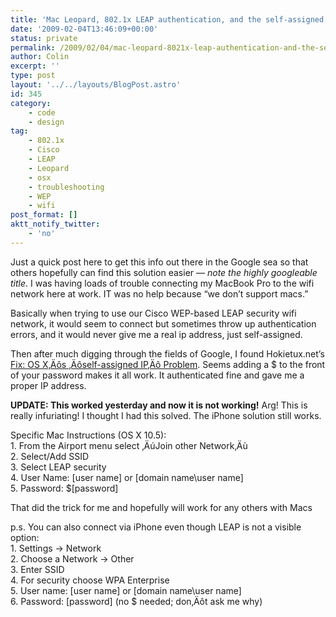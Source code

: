 ```yaml
---
title: 'Mac Leopard, 802.1x LEAP authentication, and the self-assigned address problem'
date: '2009-02-04T13:46:09+00:00'
status: private
permalink: /2009/02/04/mac-leopard-8021x-leap-authentication-and-the-self-assigned-address-problem
author: Colin
excerpt: ''
type: post
layout: '../../layouts/BlogPost.astro'
id: 345
category:
    - code
    - design
tag:
    - 802.1x
    - Cisco
    - LEAP
    - Leopard
    - osx
    - troubleshooting
    - WEP
    - wifi
post_format: []
aktt_notify_twitter:
    - 'no'
---
```

Just a quick post here to get this info out there in the Google sea so that others hopefully can find this solution easier — *note the highly googleable title*. I was having loads of trouble connecting my MacBook Pro to the wifi network here at work. IT was no help because “we don’t support macs.”

Basically when trying to use our Cisco WEP-based LEAP security wifi network, it would seem to connect but sometimes throw up authentication errors, and it would never give me a real ip address, just self-assigned.

Then after much digging through the fields of Google, I found Hokietux.net’s [Fix: OS X‚Äôs ‚Äôself-assigned IP‚Äô Problem](https://hokietux.net/blog/?p=34). Seems adding a $ to the front of your password makes it all work. It authenticated fine and gave me a proper IP address.

**UPDATE: This worked yesterday and now it is not working!** Arg! This is really infuriating! I thought I had this solved. The iPhone solution still works.

Specific Mac Instructions (OS X 10.5):  
1\. From the Airport menu select ‚ÄúJoin other Network‚Äù  
2\. Select/Add SSID  
3\. Select LEAP security  
4\. User Name: \[user name\] or \[domain name\\user name\]  
5\. Password: $\[password\]

That did the trick for me and hopefully will work for any others with Macs

p.s. You can also connect via iPhone even though LEAP is not a visible option:  
1\. Settings -&gt; Network  
2\. Choose a Network -&gt; Other  
3\. Enter SSID  
4\. For security choose WPA Enterprise  
5\. User name: \[user name\] or \[domain name\\user name\]  
6\. Password: \[password\] (no $ needed; don‚Äôt ask me why)